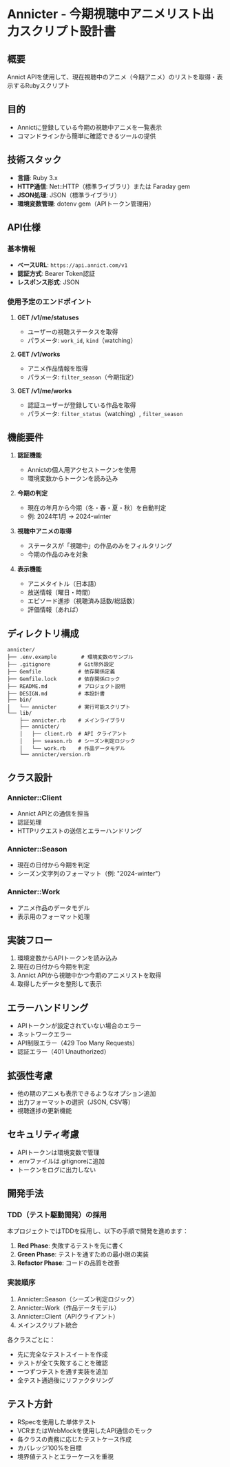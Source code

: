 # Annicter - 今期視聴中アニメリスト出力スクリプト設計書

## 概要
Annict APIを使用して、現在視聴中のアニメ（今期アニメ）のリストを取得・表示するRubyスクリプト

## 目的
- Annictに登録している今期の視聴中アニメを一覧表示
- コマンドラインから簡単に確認できるツールの提供

## 技術スタック
- **言語**: Ruby 3.x
- **HTTP通信**: Net::HTTP（標準ライブラリ）または Faraday gem
- **JSON処理**: JSON（標準ライブラリ）
- **環境変数管理**: dotenv gem（APIトークン管理用）

## API仕様
### 基本情報
- **ベースURL**: `https://api.annict.com/v1`
- **認証方式**: Bearer Token認証
- **レスポンス形式**: JSON

### 使用予定のエンドポイント
1. **GET /v1/me/statuses**
   - ユーザーの視聴ステータスを取得
   - パラメータ: `work_id`, `kind`（watching）

2. **GET /v1/works**
   - アニメ作品情報を取得
   - パラメータ: `filter_season`（今期指定）

3. **GET /v1/me/works**
   - 認証ユーザーが登録している作品を取得
   - パラメータ: `filter_status`（watching）, `filter_season`

## 機能要件
1. **認証機能**
   - Annictの個人用アクセストークンを使用
   - 環境変数からトークンを読み込み

2. **今期の判定**
   - 現在の年月から今期（冬・春・夏・秋）を自動判定
   - 例: 2024年1月 → 2024-winter

3. **視聴中アニメの取得**
   - ステータスが「視聴中」の作品のみをフィルタリング
   - 今期の作品のみを対象

4. **表示機能**
   - アニメタイトル（日本語）
   - 放送情報（曜日・時間）
   - エピソード進捗（視聴済み話数/総話数）
   - 評価情報（あれば）

## ディレクトリ構成
```
annicter/
├── .env.example        # 環境変数のサンプル
├── .gitignore         # Git除外設定
├── Gemfile            # 依存関係定義
├── Gemfile.lock       # 依存関係ロック
├── README.md          # プロジェクト説明
├── DESIGN.md          # 本設計書
├── bin/
│   └── annicter       # 実行可能スクリプト
└── lib/
    ├── annicter.rb    # メインライブラリ
    ├── annicter/
    │   ├── client.rb  # API クライアント
    │   ├── season.rb  # シーズン判定ロジック
    │   └── work.rb    # 作品データモデル
    └── annicter/version.rb
```

## クラス設計

### Annicter::Client
- Annict APIとの通信を担当
- 認証処理
- HTTPリクエストの送信とエラーハンドリング

### Annicter::Season
- 現在の日付から今期を判定
- シーズン文字列のフォーマット（例: "2024-winter"）

### Annicter::Work
- アニメ作品のデータモデル
- 表示用のフォーマット処理

## 実装フロー
1. 環境変数からAPIトークンを読み込み
2. 現在の日付から今期を判定
3. Annict APIから視聴中かつ今期のアニメリストを取得
4. 取得したデータを整形して表示

## エラーハンドリング
- APIトークンが設定されていない場合のエラー
- ネットワークエラー
- API制限エラー（429 Too Many Requests）
- 認証エラー（401 Unauthorized）

## 拡張性考慮
- 他の期のアニメも表示できるようなオプション追加
- 出力フォーマットの選択（JSON, CSV等）
- 視聴進捗の更新機能

## セキュリティ考慮
- APIトークンは環境変数で管理
- .envファイルは.gitignoreに追加
- トークンをログに出力しない

## 開発手法
### TDD（テスト駆動開発）の採用
本プロジェクトではTDDを採用し、以下の手順で開発を進めます：

1. **Red Phase**: 失敗するテストを先に書く
2. **Green Phase**: テストを通すための最小限の実装
3. **Refactor Phase**: コードの品質を改善

### 実装順序
1. Annicter::Season（シーズン判定ロジック）
2. Annicter::Work（作品データモデル）
3. Annicter::Client（APIクライアント）
4. メインスクリプト統合

各クラスごとに：
- 先に完全なテストスイートを作成
- テストが全て失敗することを確認
- 一つずつテストを通す実装を追加
- 全テスト通過後にリファクタリング

## テスト方針
- RSpecを使用した単体テスト
- VCRまたはWebMockを使用したAPI通信のモック
- 各クラスの責務に応じたテストケース作成
- カバレッジ100%を目標
- 境界値テストとエラーケースを重視